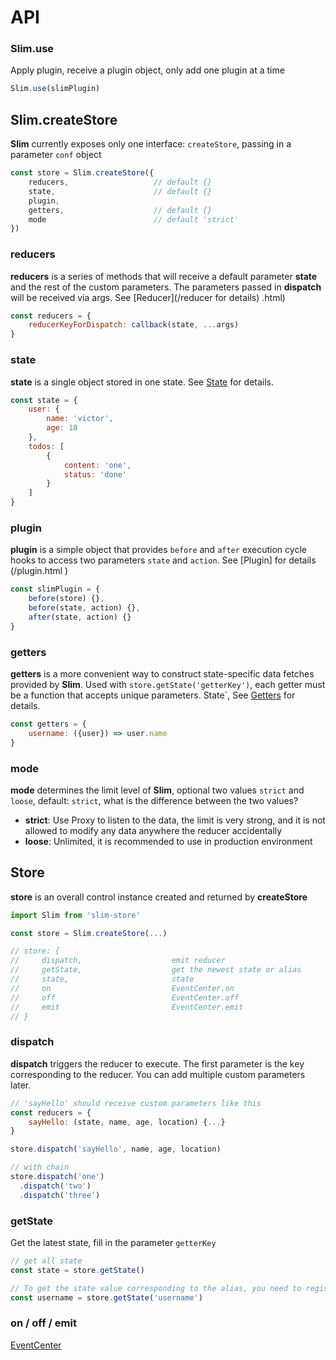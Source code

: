# API

### Slim.use
Apply plugin, receive a plugin object, only add one plugin at a time

```javascript
Slim.use(slimPlugin)
```

## Slim.createStore
**Slim** currently exposes only one interface: `createStore`, passing in a parameter `conf` object

```javascript
const store = Slim.createStore({
    reducers,                   // default {}
    state,                      // default {}
    plugin,
    getters,                    // default {}
    mode                        // default 'strict'
})
```

### reducers
**reducers** is a series of methods that will receive a default parameter **state** and the rest of the custom parameters. The parameters passed in **dispatch** will be received via args. See [Reducer](/reducer for details) .html)

```javascript
const reducers = {
    reducerKeyForDispatch: callback(state, ...args) 
}
```

### state
**state** is a single object stored in one state. See [State](/state.html) for details.

```javascript
const state = {
    user: {
        name: 'victor',
        age: 18
    },
    todos: [
        {
            content: 'one',
            status: 'done'
        }
    ]
}
```

### plugin
**plugin** is a simple object that provides `before` and `after` execution cycle hooks to access two parameters `state` and `action`. See [Plugin] for details (/plugin.html )

```javascript
const slimPlugin = {
    before(store) {},
    before(state, action) {},
    after(state, action) {}
}
```

### getters
**getters** is a more convenient way to construct state-specific data fetches provided by **Slim**. Used with `store.getState('getterKey')`, each getter must be a function that accepts unique parameters. State`,
See [Getters](/state.html#getters) for details.

```javascript
const getters = {
    username: ({user}) => user.name 
}
```

### mode
**mode** determines the limit level of **Slim**, optional two values ​​`strict` and `loose`, default: `strict`, what is the difference between the two values?

* **strict**: Use Proxy to listen to the data, the limit is very strong, and it is not allowed to modify any data anywhere the reducer accidentally
* **loose**: Unlimited, it is recommended to use in production environment

## Store
**store** is an overall control instance created and returned by **createStore**

```javascript
import Slim from 'slim-store'

const store = Slim.createStore(...)

// store: {
//     dispatch,                    emit reducer
//     getState,                    get the newest state or alias
//     state,                       state
//     on                           EventCenter.on
//     off                          EventCenter.off
//     emit                         EventCenter.emit
// }
```

### dispatch
**dispatch** triggers the reducer to execute. The first parameter is the key corresponding to the reducer. You can add multiple custom parameters later.

```javascript
// 'sayHello' should receive custom parameters like this
const reducers = {
    sayHello: (state, name, age, location) {...}
}

store.dispatch('sayHello', name, age, location)

// with chain
store.dispatch('one')
  .dispatch('two')
  .dispatch('three')
```

### getState
Get the latest state, fill in the parameter `getterKey`

```javascript
// get all state
const state = store.getState()                  

// To get the state value corresponding to the alias, you need to register the alias in advance, and return undefined if the alias does not exist.
const username = store.getState('username')     
```

### on / off / emit
[EventCenter](/event.html)
